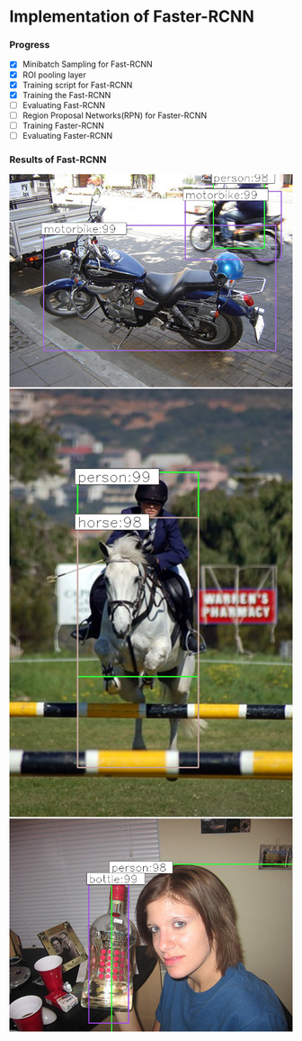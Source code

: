 # Implementation of Faster-RCNN
### Progress
- [x] Minibatch Sampling for Fast-RCNN
- [x] ROI pooling layer 
- [x] Training script for Fast-RCNN
- [x] Training the Fast-RCNN
- [ ] Evaluating Fast-RCNN
- [ ] Region Proposal Networks(RPN) for Faster-RCNN
- [ ] Training Faster-RCNN
- [ ] Evaluating Faster-RCNN
### Results of Fast-RCNN
![ex1](https://github.com/brijml/Object-Detection-Faster-RCNN/blob/fast_rcnn/examples/output1.png)
![ex2](https://github.com/brijml/Object-Detection-Faster-RCNN/blob/fast_rcnn/examples/output2.png)
![ex3](https://github.com/brijml/Object-Detection-Faster-RCNN/blob/fast_rcnn/examples/output3.png)
